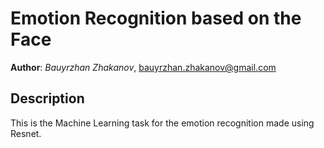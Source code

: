 # Emotion Recognition based on the Face
**Author**: *Bauyrzhan Zhakanov*, [bauyrzhan.zhakanov@gmail.com](bauyrzhan.zhakanov@gmail.com)

## Description
This is the Machine Learning task for the emotion recognition made using Resnet.
